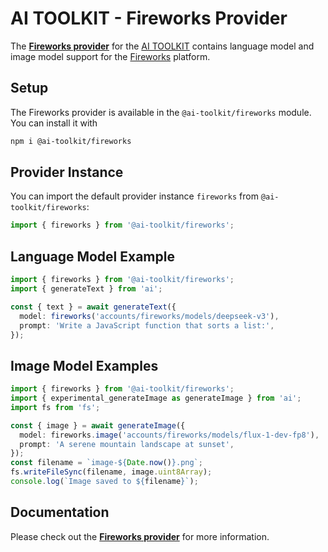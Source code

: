 # AI TOOLKIT - Fireworks Provider

The **[Fireworks provider](https://sdk.khulnasoft.com/providers/ai-toolkit-providers/fireworks)** for the [AI TOOLKIT](https://sdk.khulnasoft.com/docs) contains language model and image model support for the [Fireworks](https://fireworks.ai) platform.

## Setup

The Fireworks provider is available in the `@ai-toolkit/fireworks` module. You can install it with

```bash
npm i @ai-toolkit/fireworks
```

## Provider Instance

You can import the default provider instance `fireworks` from `@ai-toolkit/fireworks`:

```ts
import { fireworks } from '@ai-toolkit/fireworks';
```

## Language Model Example

```ts
import { fireworks } from '@ai-toolkit/fireworks';
import { generateText } from 'ai';

const { text } = await generateText({
  model: fireworks('accounts/fireworks/models/deepseek-v3'),
  prompt: 'Write a JavaScript function that sorts a list:',
});
```

## Image Model Examples

```ts
import { fireworks } from '@ai-toolkit/fireworks';
import { experimental_generateImage as generateImage } from 'ai';
import fs from 'fs';

const { image } = await generateImage({
  model: fireworks.image('accounts/fireworks/models/flux-1-dev-fp8'),
  prompt: 'A serene mountain landscape at sunset',
});
const filename = `image-${Date.now()}.png`;
fs.writeFileSync(filename, image.uint8Array);
console.log(`Image saved to ${filename}`);
```

## Documentation

Please check out the **[Fireworks provider](https://sdk.khulnasoft.com/providers/ai-toolkit-providers/fireworks)** for more information.

